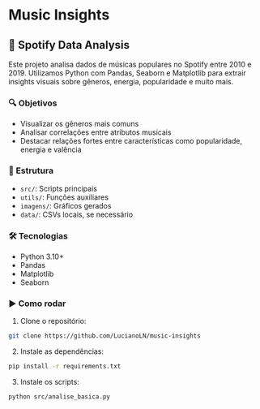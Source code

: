 # Music Insights

## 🎵 Spotify Data Analysis

Este projeto analisa dados de músicas populares no Spotify entre 2010 e 2019. Utilizamos Python com Pandas, Seaborn e Matplotlib para extrair insights visuais sobre gêneros, energia, popularidade e muito mais.

### 🔍 Objetivos

- Visualizar os gêneros mais comuns
- Analisar correlações entre atributos musicais
- Destacar relações fortes entre características como popularidade, energia e valência

### 📁 Estrutura

- `src/`: Scripts principais
- `utils/`: Funções auxiliares
- `imagens/`: Gráficos gerados
- `data/`: CSVs locais, se necessário

### 🛠️ Tecnologias

- Python 3.10+
- Pandas
- Matplotlib
- Seaborn

### ▶️ Como rodar

1. Clone o repositório:
```bash
git clone https://github.com/LucianoLN/music-insights
```

2. Instale as dependências:
```bash
pip install -r requirements.txt
``` 

3. Instale os scripts:
```bash
python src/analise_basica.py
``` 
